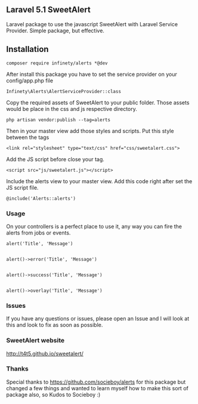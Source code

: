 ## Laravel 5.1 SweetAlert

Laravel package to use the javascript SweetAlert with Laravel Service Provider.
Simple package, but effective.

## Installation

````
composer require infinety/alerts *@dev
````

After install this package you have to set the service provider on your config/app.php file

````
Infinety\Alerts\AlertServiceProvider::class
````


Copy the required assets of SweetAlert to your public folder. Those assets would be place in the css and js respective directory.

````
php artisan vendor:publish --tag=alerts
````

Then in your master view add those styles and scripts. Put this style between the <head> </head> tags

````
<link rel="stylesheet" type="text/css" href="css/sweetalert.css">
````

Add the JS script before close your </body> tag.

````
<script src="js/sweetalert.js"></script>
````

Include the alerts view to your master view. Add this code right after set the JS script file.

````
@include('Alerts::alerts')
````

### Usage

On your controllers is a perfect place to use it, any way you can fire the alerts from jobs or events.

````
alert('Title', 'Message')


alert()->error('Title', 'Message')


alert()->success('Title', 'Message')


alert()->overlay('Title', 'Message')
````

### Issues

If you have any questions or issues, please open an Issue and I will look at this and look to fix as soon as possible.

### SweetAlert website

http://t4t5.github.io/sweetalert/

### Thanks
Special thanks to https://github.com/socieboy/alerts for this package but changed a few things and wanted to learn myself how to make this sort of package also, so Kudos to Socieboy :)
